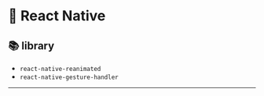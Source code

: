 # **📱 React Native**

## **📚 library**

- `react-native-reanimated`
- `react-native-gesture-handler`

---
